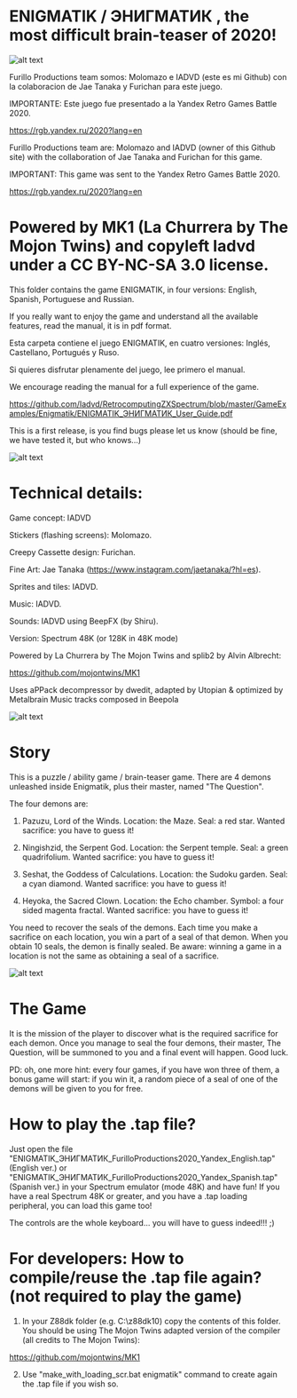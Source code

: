 # ENIGMATIK / ЭНИГМАТИК , the most difficult brain-teaser of 2020!

![alt text](https://github.com/Iadvd/RetrocomputingZXSpectrum/blob/master/GameExamples/Enigmatik/ENIGMATIK_ЭНИГМАТИК_Art_by_JaeTanaka_FurilloProductions.jpg)

Furillo Productions team somos: Molomazo e IADVD (este es mi Github) con la colaboracion de Jae Tanaka y Furichan para este juego.

IMPORTANTE: Este juego fue presentado a la Yandex Retro Games Battle 2020.

https://rgb.yandex.ru/2020?lang=en

Furillo Productions team are: Molomazo and IADVD (owner of this Github site) with the
collaboration of Jae Tanaka and Furichan for this game.

IMPORTANT: This game was sent to the Yandex Retro Games Battle 2020.

https://rgb.yandex.ru/2020?lang=en

# Powered by MK1 (La Churrera by The Mojon Twins) and copyleft Iadvd under a CC BY-NC-SA 3.0 license.

This folder contains the game ENIGMATIK, in four versions: English, Spanish, Portuguese and Russian.

If you really want to enjoy the game and understand all the available features, read the manual, it is in pdf format.

Esta carpeta contiene el juego ENIGMATIK, en cuatro versiones: Inglés, Castellano, Portugués y Ruso.

Si quieres disfrutar plenamente del juego, lee primero el manual.

We encourage reading the manual for a full experience of the game.

https://github.com/Iadvd/RetrocomputingZXSpectrum/blob/master/GameExamples/Enigmatik/ENIGMATIK_ЭНИГМАТИК_User_Guide.pdf

This is a first release, is you find bugs please let us know (should be fine, we have tested it, but who knows...)

![alt text](https://github.com/Iadvd/RetrocomputingZXSpectrum/blob/master/GameExamples/Enigmatik/ENIGMATIK_ЭНИГМАТИК_ScreenShot1.png)

# Technical details:

Game concept: IADVD

Stickers (flashing screens): Molomazo.

Creepy Cassette design: Furichan.

Fine Art: Jae Tanaka (https://www.instagram.com/jaetanaka/?hl=es).

Sprites and tiles: IADVD.

Music: IADVD.

Sounds: IADVD using BeepFX (by Shiru).

Version: Spectrum 48K (or 128K in 48K mode)

Powered by La Churrera by The Mojon Twins and splib2 by Alvin Albrecht:

https://github.com/mojontwins/MK1

Uses aPPack decompressor by dwedit, adapted by Utopian & optimized by Metalbrain
Music tracks composed in Beepola

![alt text](https://github.com/Iadvd/RetrocomputingZXSpectrum/blob/master/GameExamples/Enigmatik/ENIGMATIK_ЭНИГМАТИК_ScreenShot2.png)

# Story
This is a puzzle / ability game / brain-teaser game. There are 4 demons unleashed inside Enigmatik, plus their master, named "The Question".

The four demons are: 

1) Pazuzu, Lord of the Winds. Location: the Maze. Seal: a red star. 
Wanted sacrifice: you have to guess it! 

2) Ningishzid, the Serpent God. Location: the Serpent temple. Seal: a green quadrifolium. Wanted sacrifice: you have to guess it!

3) Seshat, the Goddess of Calculations. Location: the Sudoku garden. Seal: a cyan diamond. Wanted sacrifice: you have to guess it! 

4) Heyoka, the Sacred Clown. Location: the Echo chamber. Symbol: a four sided magenta fractal. Wanted sacrifice: you have to guess it!

You need to recover the seals of the demons. Each time you make a sacrifice on each location, you win a part of a seal of that demon. When you obtain 10 seals, the demon is finally sealed. Be aware: winning a game in a location is not the same as obtaining a seal of a sacrifice.

![alt text](https://github.com/Iadvd/RetrocomputingZXSpectrum/blob/master/GameExamples/Enigmatik/ENIGMATIK_ЭНИГМАТИК_ScreenShot3.png)

# The Game
It is the mission of the player to discover what is the required sacrifice for each demon. Once you manage to seal the four demons, their master, The Question, will be summoned to you and a final event will happen. Good luck.

PD: oh, one more hint: every four games, if you have won three of them, a bonus game will start: if you win it, a random piece of a seal of one of the demons will be given to you for free.

# How to play the .tap file?

Just open the file "ENIGMATIK_ЭНИГМАТИК_FurilloProductions2020_Yandex_English.tap" (English ver.) or "ENIGMATIK_ЭНИГМАТИК_FurilloProductions2020_Yandex_Spanish.tap" (Spanish ver.) in your Spectrum emulator (mode 48K) and have fun! If you have a real Spectrum 48K or greater, and you have a .tap loading peripheral, you can load this game too! 

The controls are the whole keyboard... you will have to guess indeed!!! ;)
  
# For developers: How to compile/reuse the .tap file again? (not required to play the game)

1. In your Z88dk folder (e.g. C:\z88dk10) copy the contents of this folder. You should be using The Mojon Twins adapted version of the compiler (all credits to The Mojon Twins):

https://github.com/mojontwins/MK1

2. Use "make_with_loading_scr.bat enigmatik" command to create again the .tap file if you wish so.
